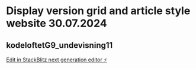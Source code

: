 # Display version grid and article style website 30.07.2024

## kodeloftetG9_undevisning11

[Edit in StackBlitz next generation editor ⚡️](https://stackblitz.com/~/github.com/JulieKodehode/kodeloftetG9_undevisning11)